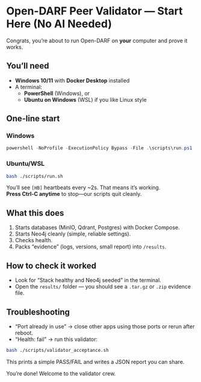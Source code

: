 # Open-DARF Peer Validator — Start Here (No AI Needed)

Congrats, you’re about to run Open-DARF on **your** computer and prove it works.

## You’ll need
- **Windows 10/11** with **Docker Desktop** installed  
- A terminal:
  - **PowerShell** (Windows), or  
  - **Ubuntu on Windows** (WSL) if you like Linux style

## One-line start

### Windows
~~~powershell
powershell -NoProfile -ExecutionPolicy Bypass -File .\scripts\run.ps1
~~~

### Ubuntu/WSL
~~~bash
bash ./scripts/run.sh
~~~

You’ll see `[HB]` heartbeats every ~2s. That means it’s working.  
**Press Ctrl-C anytime** to stop—our scripts quit cleanly.

## What this does
1. Starts databases (MinIO, Qdrant, Postgres) with Docker Compose.  
2. Starts Neo4j cleanly (simple, reliable settings).  
3. Checks health.  
4. Packs “evidence” (logs, versions, small report) into `/results`.

## How to check it worked
- Look for “Stack healthy and Neo4j seeded” in the terminal.
- Open the `results/` folder — you should see a `.tar.gz` or `.zip` evidence file.

## Troubleshooting
- “Port already in use” → close other apps using those ports or rerun after reboot.
- “Health: fail” → run this validator:

~~~bash
bash ./scripts/validator_acceptance.sh
~~~

This prints a simple PASS/FAIL and writes a JSON report you can share.

You’re done! Welcome to the validator crew.
